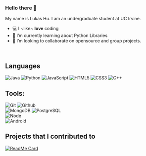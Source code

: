 ### Hello there 👋

My name is Lukas Hu. I am an undergraduate student at UC Irvine.

- 💻 I ~like~ **love** coding
- 🌱 I’m currently learning about Python Libraries
- 👯 I’m looking to collaborate on opensource and group projects.
<br /> 

## Languages

![Java](https://img.shields.io/badge/-Java-000000?style=flat&logo=java)
![Python](https://img.shields.io/badge/-Python-000000?style=flat&logo=python)
![JavaScript](https://img.shields.io/badge/-JavaScript-000000?style=flat&logo=javascript)
![HTML5](https://img.shields.io/badge/-HTML5-000000?style=flat&logo=html5)
![CSS3](https://img.shields.io/badge/-CSS-000000?style=flat&logo=css3)
![C++](https://img.shield.io/badge/-C++000000?style=flat&logo=c++)

## Tools:

![Git](https://img.shields.io/badge/-Git-000000?style=flat&logo=git)
![Github](https://img.shields.io/badge/-Github-000000?style=flat&logo=github) <br />
![MongoDB](https://img.shields.io/badge/-MongoDB-000000?style=flat&logo=mongodb)
![PostgreSQL](https://img.shields.io/badge/-PostgreSQL-000000?style=flat&logo=postgresql) <br />
![Node](https://img.shields.io/badge/-Node-000000?style=flat&logo=node.js) <br />
![Android](https://img.shields.io/badge/-Android-000000?style=flat&logo=android)


## Projects that I contributed to

[![ReadMe Card](https://github-readme-stats.vercel.app/api/pin/?username=HyperionLegion&repo=Escape-Vape&showowner=true)](https://github.com/HyperionLegion/Escape-Vape) <br />


